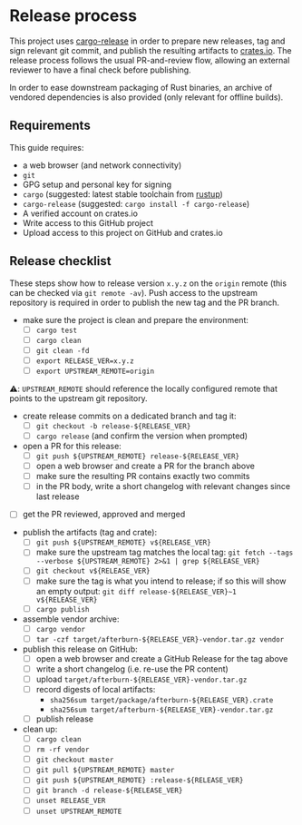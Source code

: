 # Release process

This project uses [cargo-release][cargo-release] in order to prepare new releases, tag and sign relevant git commit, and publish the resulting artifacts to [crates.io][crates-io].
The release process follows the usual PR-and-review flow, allowing an external reviewer to have a final check before publishing.

In order to ease downstream packaging of Rust binaries, an archive of vendored dependencies is also provided (only relevant for offline builds).

## Requirements

This guide requires:

 * a web browser (and network connectivity)
 * `git`
 * GPG setup and personal key for signing
 * `cargo` (suggested: latest stable toolchain from [rustup][rustup])
 * `cargo-release` (suggested: `cargo install -f cargo-release`)
 * A verified account on crates.io
 * Write access to this GitHub project
 * Upload access to this project on GitHub and crates.io

## Release checklist

These steps show how to release version `x.y.z` on the `origin` remote (this can be checked via `git remote -av`).
Push access to the upstream repository is required in order to publish the new tag and the PR branch.

- make sure the project is clean and prepare the environment:
  - [ ] `cargo test`
  - [ ] `cargo clean`
  - [ ] `git clean -fd`
  - [ ] `export RELEASE_VER=x.y.z`
  - [ ] `export UPSTREAM_REMOTE=origin`

:warning:: `UPSTREAM_REMOTE` should reference the locally configured remote that points to the upstream git repository.

- create release commits on a dedicated branch and tag it:
  - [ ] `git checkout -b release-${RELEASE_VER}`
  - [ ] `cargo release` (and confirm the version when prompted)

- open a PR for this release:
  - [ ] `git push ${UPSTREAM_REMOTE} release-${RELEASE_VER}`
  - [ ] open a web browser and create a PR for the branch above
  - [ ] make sure the resulting PR contains exactly two commits
  - [ ] in the PR body, write a short changelog with relevant changes since last release

- [ ] get the PR reviewed, approved and merged

- publish the artifacts (tag and crate):
  - [ ] `git push ${UPSTREAM_REMOTE} v${RELEASE_VER}`
  - [ ] make sure the upstream tag matches the local tag: `git fetch --tags --verbose ${UPSTREAM_REMOTE} 2>&1 | grep ${RELEASE_VER}`
  - [ ] `git checkout v${RELEASE_VER}`
  - [ ]  make sure the tag is what you intend to release; if so this will show an empty output: `git diff release-${RELEASE_VER}~1 v${RELEASE_VER}`
  - [ ] `cargo publish`

- assemble vendor archive:
  - [ ] `cargo vendor`
  - [ ] `tar -czf target/afterburn-${RELEASE_VER}-vendor.tar.gz vendor`

- publish this release on GitHub:
  - [ ] open a web browser and create a GitHub Release for the tag above
  - [ ] write a short changelog (i.e. re-use the PR content)
  - [ ] upload `target/afterburn-${RELEASE_VER}-vendor.tar.gz`
  - [ ] record digests of local artifacts:
    - `sha256sum target/package/afterburn-${RELEASE_VER}.crate`
    - `sha256sum target/afterburn-${RELEASE_VER}-vendor.tar.gz`
  - [ ] publish release

- clean up:
  - [ ] `cargo clean`
  - [ ] `rm -rf vendor`
  - [ ] `git checkout master`
  - [ ] `git pull ${UPSTREAM_REMOTE} master`
  - [ ] `git push ${UPSTREAM_REMOTE} :release-${RELEASE_VER}`
  - [ ] `git branch -d release-${RELEASE_VER}`
  - [ ] `unset RELEASE_VER`
  - [ ] `unset UPSTREAM_REMOTE`

[cargo-release]: https://github.com/sunng87/cargo-release
[rustup]: https://rustup.rs/
[crates-io]: https://crates.io/
